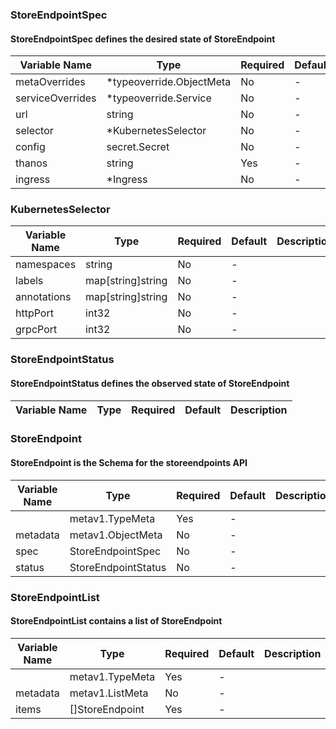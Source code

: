 ### StoreEndpointSpec
#### StoreEndpointSpec defines the desired state of StoreEndpoint

| Variable Name | Type | Required | Default | Description |
|---|---|---|---|---|
| metaOverrides | *typeoverride.ObjectMeta | No | - |  |
| serviceOverrides | *typeoverride.Service | No | - |  |
| url | string | No | - |  |
| selector | *KubernetesSelector | No | - |  |
| config | secret.Secret | No | - |  |
| thanos | string | Yes | - |  |
| ingress | *Ingress | No | - |  |
### KubernetesSelector
| Variable Name | Type | Required | Default | Description |
|---|---|---|---|---|
| namespaces | string | No | - |  |
| labels | map[string]string | No | - |  |
| annotations | map[string]string | No | - |  |
| httpPort | int32 | No | - |  |
| grpcPort | int32 | No | - |  |
### StoreEndpointStatus
#### StoreEndpointStatus defines the observed state of StoreEndpoint

| Variable Name | Type | Required | Default | Description |
|---|---|---|---|---|
### StoreEndpoint
#### StoreEndpoint is the Schema for the storeendpoints API

| Variable Name | Type | Required | Default | Description |
|---|---|---|---|---|
|  | metav1.TypeMeta | Yes | - |  |
| metadata | metav1.ObjectMeta | No | - |  |
| spec | StoreEndpointSpec | No | - |  |
| status | StoreEndpointStatus | No | - |  |
### StoreEndpointList
#### StoreEndpointList contains a list of StoreEndpoint

| Variable Name | Type | Required | Default | Description |
|---|---|---|---|---|
|  | metav1.TypeMeta | Yes | - |  |
| metadata | metav1.ListMeta | No | - |  |
| items | []StoreEndpoint | Yes | - |  |

